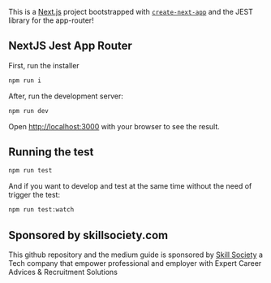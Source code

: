 This is a [Next.js](https://nextjs.org/) project bootstrapped with [`create-next-app`](https://github.com/vercel/next.js/tree/canary/packages/create-next-app) and the JEST library for the app-router!

## NextJS Jest App Router

First, run the installer
```bash
npm run i 
```

After, run the development server:

```bash
npm run dev
```

Open [http://localhost:3000](http://localhost:3000) with your browser to see the result.

## Running the test
```bash
npm run test
```

And if you want to develop and test at the same time without the need of trigger the test: 

```bash
npm run test:watch
```

## Sponsored by skillsociety.com
This github repository and the medium guide is sponsored by [Skill Society](https://skillsociety.com.au) a Tech company that empower professional and employer with Expert Career Advices & Recruitment Solutions 
